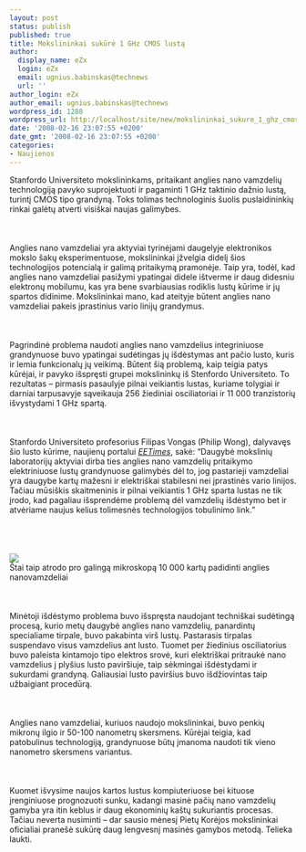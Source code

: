 ```yaml
---
layout: post
status: publish
published: true
title: Mokslininkai sukūrė 1 GHz CMOS lustą
author:
  display_name: eZx
  login: eZx
  email: ugnius.babinskas@technews
  url: ''
author_login: eZx
author_email: ugnius.babinskas@technews
wordpress_id: 1288
wordpress_url: http://localhost/site/new/mokslininkai_sukure_1_ghz_cmos_lusta/
date: '2008-02-16 23:07:55 +0200'
date_gmt: '2008-02-16 23:07:55 +0200'
categories:
- Naujienos
---
```

<p>Stanfordo Universiteto mokslininkams, pritaikant anglies nano vamzdelių technologiją pavyko suprojektuoti ir pagaminti 1 GHz taktinio dažnio lustą, turintį CMOS tipo grandyną. Toks tolimas technologinis šuolis puslaidininkių rinkai galėtų atverti visiškai naujas galimybes.<br />
<br><br />
<br>Anglies nano vamzdeliai yra aktyviai tyrinėjami daugelyje elektronikos mokslo šakų eksperimentuose, mokslininkai įžvelgia didelį šios technologijos potencialą ir galimą pritaikymą pramonėje. Taip yra, todėl, kad anglies nano vamzdeliai pasižymi ypatingai didele ištverme ir daug didesniu elektronų mobilumu, kas yra bene svarbiausias rodiklis lustų kūrime ir jų spartos didinime. Mokslininkai mano, kad ateityje būtent anglies nano vamzdeliai pakeis įprastinius vario linijų grandymus.<br />
<br><br />
<br>Pagrindinė problema naudoti anglies nano vamzdelius integriniuose grandynuose buvo ypatingai sudėtingas jų išdėstymas ant pačio lusto, kuris ir lemia funkcionalų jų veikimą. Būtent šią problemą, kaip teigia patys kūrėjai, ir pavyko išspręsti grupei mokslininkų iš Stenfordo Universiteto. To rezultatas – pirmasis pasaulyje pilnai veikiantis lustas, kuriame tolygiai ir darniai tarpusavyje sąveikauja 256 žiediniai osciliatoriai ir 11 000 tranzistorių išvystydami 1 GHz spartą.<br />
<br><br />
<br>Stanfordo Universiteto profesorius Filipas Vongas (Philip Wong), dalyvavęs šio lusto kūrime, naujienų portalui <a class="ns" href="http://www.eetimes.com/"><i>EETimes</i></a>, sakė: “Daugybė mokslinių laboratorijų aktyviai dirba ties anglies nano vamzdelių pritaikymo elektriniuose lustų grandynuose galimybės dėl to, jog pastarieji vamzdeliai yra daugybe kartų mažesni ir elektriškai stabilesni nei įprastinės vario linijos. Tačiau mūsiškis skaitmeninis ir pilnai veikiantis 1 GHz sparta lustas ne tik įrodo, kad pagaliau išsprendėme problemą dėl vamzdelių išdėstymo bet ir atvėriame naujus kelius tolimesnės technologijos tobulinimo link.”<br />
<br><br />
<br><br><img src="http://www.technews.lt/upl/Failai/AlignedMWNT_PPy.jpg"><br><span class="saltinis">Štai taip atrodo pro galingą mikroskopą 10 000 kartų padidinti anglies nanovamzdeliai</span><br />
<br><br />
<br>Minėtoji išdėstymo problema buvo išspręsta naudojant techniškai sudėtingą procesą, kurio metų daugybė anglies nano vamzdelių, panardintų specialiame tirpale, buvo pakabinta virš lustų. Pastarasis tirpalas suspendavo visus vamzdelius ant lusto. Tuomet per žiedinius osciliatorius buvo paleista kintamojo tipo elektros srovė, kuri elektriškai pritraukė nano vamzdelius į plyšius lusto paviršiuje, taip sėkmingai išdėstydami ir sukurdami grandyną. Galiausiai lusto paviršius buvo išdžiovintas taip užbaigiant procedūrą.<br />
<br><br />
<br>Anglies nano vamzdeliai, kuriuos naudojo mokslininkai, buvo penkių mikronų ilgio ir 50-100 nanometrų skersmens. Kūrėjai teigia, kad patobulinus technologiją, grandynuose būtų įmanoma naudoti tik vieno nanometro skersmens variantus.<br />
<br><br />
<br>Kuomet išvysime naujos kartos lustus kompiuteriuose bei kituose įrenginiuose prognozuoti sunku, kadangi masinė pačių nano vamzdelių gamyba yra itin keblus ir daug ekonominių kaštų sukuriantis procesas. Tačiau neverta nusiminti – dar sausio mėnesį Pietų Korėjos mokslininkai oficialiai pranešė sukūrę daug lengvesnį masinės gamybos metodą. Telieka laukti.<br />
<br><br />
<br><br />
<br></p>
